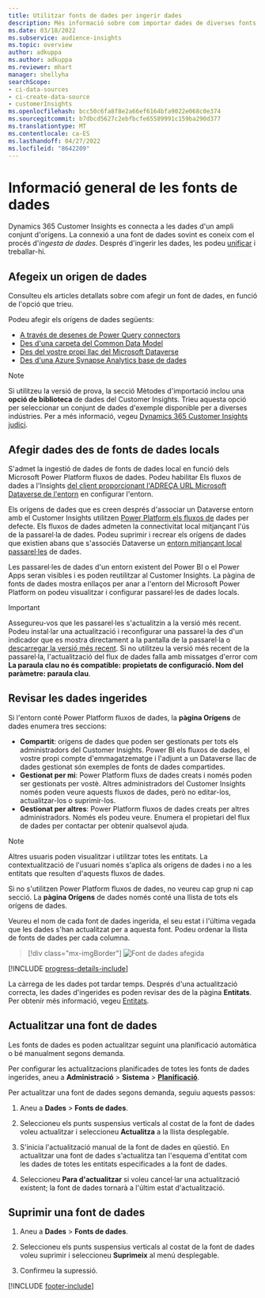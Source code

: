 ```yaml
---
title: Utilitzar fonts de dades per ingerir dades
description: Més informació sobre com importar dades de diverses fonts.
ms.date: 03/18/2022
ms.subservice: audience-insights
ms.topic: overview
author: adkuppa
ms.author: adkuppa
ms.reviewer: mhart
manager: shellyha
searchScope:
- ci-data-sources
- ci-create-data-source
- customerInsights
ms.openlocfilehash: bcc50c6fa8f8e2a66ef6164bfa9022e068c0e374
ms.sourcegitcommit: b7dbcd5627c2ebfbcfe65589991c159ba290d377
ms.translationtype: MT
ms.contentlocale: ca-ES
ms.lasthandoff: 04/27/2022
ms.locfileid: "8642209"
---
```

# <a name="data-sources-overview"></a>Informació general de les fonts de dades



Dynamics 365 Customer Insights es connecta a les dades d'un ampli conjunt d'orígens. La connexió a una font de dades sovint es coneix com el procés d'*ingesta de dades*. Després d'ingerir les dades, les podeu [unificar](data-unification.md) i treballar-hi.

## <a name="add-a-data-source"></a>Afegeix un origen de dades

Consulteu els articles detallats sobre com afegir un font de dades, en funció de l'opció que trieu.

Podeu afegir els orígens de dades següents:

- [A través de desenes de Power Query connectors](connect-power-query.md)
- [Des d'una carpeta del Common Data Model](connect-common-data-model.md)
- [Des del vostre propi llac del Microsoft Dataverse](connect-dataverse-managed-lake.md)
- [Des d'una Azure Synapse Analytics base de dades](connect-synapse.md)

> [!NOTE]
> Si utilitzeu la versió de prova, la secció Mètodes d'importació inclou una **opció de biblioteca** de dades del Customer Insights. Trieu aquesta opció per seleccionar un conjunt de dades d'exemple disponible per a diverses indústries. Per a més informació, vegeu [Dynamics 365 Customer Insights judici](trial-signup.md).

## <a name="add-data-from-on-premises-data-sources"></a>Afegir dades des de fonts de dades locals

S'admet la ingestió de dades de fonts de dades local en funció dels Microsoft Power Platform fluxos de dades. Podeu habilitar Els fluxos de dades a l'Insights [del client proporcionant l'ADREÇA URL Microsoft Dataverse de l'entorn](create-environment.md) en configurar l'entorn.

Els orígens de dades que es creen després d'associar un Dataverse entorn amb el Customer Insights utilitzen [Power Platform els fluxos de](/power-query/dataflows/overview-dataflows-across-power-platform-dynamics-365) dades per defecte. Els fluxos de dades admeten la connectivitat local mitjançant l'ús de la passarel·la de dades. Podeu suprimir i recrear els orígens de dades que existien abans que s'associés Dataverse un [entorn mitjançant local passarel·les](/data-integration/gateway/service-gateway-app) de dades.

Les passarel·les de dades d'un entorn existent del Power BI o el Power Apps seran visibles i es poden reutilitzar al Customer Insights. La pàgina de fonts de dades mostra enllaços per anar a l'entorn del Microsoft Power Platform on podeu visualitzar i configurar passarel·les de dades locals.

> [!IMPORTANT]
> Assegureu-vos que les passarel·les s'actualitzin a la versió més recent. Podeu instal·lar una actualització i reconfigurar una passarel·la des d'un indicador que es mostra directament a la pantalla de la passarel·la o [descarregar la versió més recent](https://powerapps.microsoft.com/downloads/). Si no utilitzeu la versió més recent de la passarel·la, l'actualització del flux de dades falla amb missatges d'error com **La paraula clau no és compatible: propietats de configuració. Nom del paràmetre: paraula clau**.

## <a name="review-ingested-data"></a>Revisar les dades ingerides
Si l'entorn conté Power Platform fluxos de dades, la **pàgina Orígens** de dades enumera tres seccions: 
- **Compartit**: orígens de dades que poden ser gestionats per tots els administradors del Customer Insights. Power BI els fluxos de dades, el vostre propi compte d'emmagatzematge i l'adjunt a un Dataverse llac de dades gestionat són exemples de fonts de dades compartides.
- **Gestionat per mi**: Power Platform fluxs de dades creats i només poden ser gestionats per vostè. Altres administradors del Customer Insights només poden veure aquests fluxos de dades, però no editar-los, actualitzar-los o suprimir-los.
- **Gestionat per altres**: Power Platform fluxos de dades creats per altres administradors. Només els podeu veure. Enumera el propietari del flux de dades per contactar per obtenir qualsevol ajuda.
> [!NOTE]
> Altres usuaris poden visualitzar i utilitzar totes les entitats. La contextualització de l'usuari només s'aplica als orígens de dades i no a les entitats que resulten d'aquests fluxos de dades.

Si no s'utilitzen Power Platform fluxos de dades, no veureu cap grup ni cap secció. La **pàgina Orígens** de dades només conté una llista de tots els orígens de dades.

Veureu el nom de cada font de dades ingerida, el seu estat i l'última vegada que les dades s'han actualitzat per a aquesta font. Podeu ordenar la llista de fonts de dades per cada columna.

> [!div class="mx-imgBorder"]
> ![Font de dades afegida](media/configure-data-datasource-added.png "Font de dades afegida")

[!INCLUDE [progress-details-include](includes/progress-details-pane.md)]

La càrrega de les dades pot tardar temps. Després d'una actualització correcta, les dades d'ingerides es poden revisar des de la pàgina **Entitats**. Per obtenir més informació, vegeu [Entitats](entities.md).

## <a name="refresh-a-data-source"></a>Actualitzar una font de dades

Les fonts de dades es poden actualitzar seguint una planificació automàtica o bé manualment segons demanda. 

Per configurar les actualitzacions planificades de totes les fonts de dades ingerides, aneu a **Administració** > **Sistema** > [**Planificació**](system.md#schedule-tab).

Per actualitzar una font de dades segons demanda, seguiu aquests passos:

1. Aneu a **Dades** > **Fonts de dades**.

2. Seleccioneu els punts suspensius verticals al costat de la font de dades voleu actualitzar i seleccioneu **Actualitza** a la llista desplegable.

3. S'inicia l'actualització manual de la font de dades en qüestió. En actualitzar una font de dades s'actualitza tan l'esquema d'entitat com les dades de totes les entitats especificades a la font de dades.

4. Seleccioneu **Para d'actualitzar** si voleu cancel·lar una actualització existent; la font de dades tornarà a l'últim estat d'actualització.

## <a name="delete-a-data-source"></a>Suprimir una font de dades

1. Aneu a **Dades** > **Fonts de dades**.

2. Seleccioneu els punts suspensius verticals al costat de la font de dades voleu suprimir i seleccioneu **Suprimeix** al menú desplegable.

3. Confirmeu la supressió.


[!INCLUDE [footer-include](includes/footer-banner.md)]
